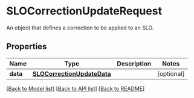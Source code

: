 # SLOCorrectionUpdateRequest

An object that defines a correction to be applied to an SLO.

## Properties
Name | Type | Description | Notes
------------ | ------------- | ------------- | -------------
**data** | [**SLOCorrectionUpdateData**](SLOCorrectionUpdateData.md) |  | [optional] 

[[Back to Model list]](README.md#documentation-for-models) [[Back to API list]](README.md#documentation-for-api-endpoints) [[Back to README]](README.md)


